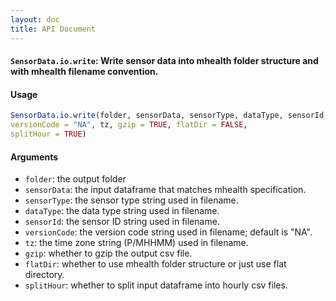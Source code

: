 ```yaml
---
layout: doc
title: API Document
---
```


#### `SensorData.io.write`: Write sensor data into mhealth folder structure and with mhealth filename convention. ####

#### Usage ####

```r
SensorData.io.write(folder, sensorData, sensorType, dataType, sensorId,
versionCode = "NA", tz, gzip = TRUE, flatDir = FALSE,
splitHour = TRUE)
```

#### Arguments ####

* `folder`: the output folder
* `sensorData`: the input dataframe that matches mhealth specification.
* `sensorType`: the sensor type string used in filename.
* `dataType`: the data type string used in filename.
* `sensorId`: the sensor ID string used in filename.
* `versionCode`: the version code string used in filename; default is "NA".
* `tz`: the time zone string (P/MHHMM) used in filename.
* `gzip`: whether to gzip the output csv file.
* `flatDir`: whether to use mhealth folder structure or just use flat directory.
* `splitHour`: whether to split input dataframe into hourly csv files.


